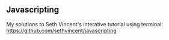 ## Javascripting

My solutions to Seth Vincent's interative tutorial using terminal: https://github.com/sethvincent/javascripting
